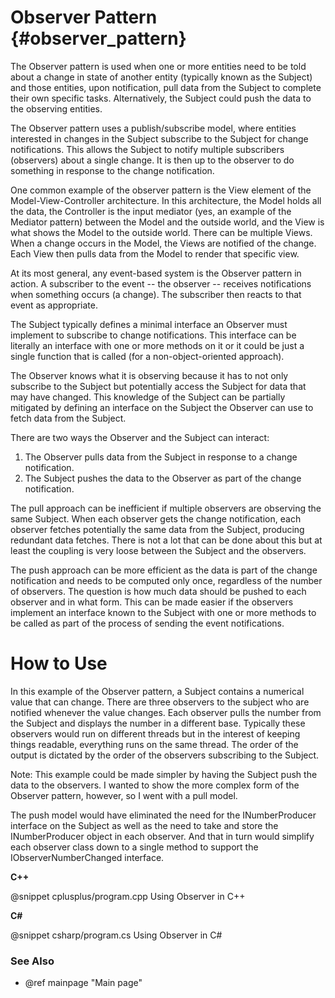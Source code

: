 # Observer Pattern {#observer_pattern}

The Observer pattern is used when one or more entities need to be told
about a change in state of another entity (typically known as the Subject)
and those entities, upon notification, pull data from the Subject to
complete their own specific tasks.  Alternatively, the Subject could push
the data to the observing entities.

The Observer pattern uses a publish/subscribe model, where entities
interested in changes in the Subject subscribe to the Subject for change
notifications.  This allows the Subject to notify multiple subscribers
(observers) about a single change.  It is then up to the observer to do
something in response to the change notification.

One common example of the observer pattern is the View element of the
Model-View-Controller architecture.  In this architecture, the Model holds
all the data, the Controller is the input mediator (yes, an example of the
Mediator pattern) between the Model and the outside world, and the View is
what shows the Model to the outside world.  There can be multiple Views.
When a change occurs in the Model, the Views are notified of the change.
Each View then pulls data from the Model to render that specific view.

At its most general, any event-based system is the Observer pattern in
action.  A subscriber to the event -- the observer -- receives
notifications when something occurs (a change).  The subscriber then reacts
to that event as appropriate.

The Subject typically defines a minimal interface an Observer must
implement to subscribe to change notifications.  This interface can be
literally an interface with one or more methods on it or it could be just a
single function that is called (for a non-object-oriented approach).

The Observer knows what it is observing because it has to not only
subscribe to the Subject but potentially access the Subject for data that
may have changed.  This knowledge of the Subject can be partially mitigated
by defining an interface on the Subject the Observer can use to fetch data
from the Subject.

There are two ways the Observer and the Subject can interact:
 1) The Observer pulls data from the Subject in response to a change
    notification.
 2) The Subject pushes the data to the Observer as part of the change
    notification.

The pull approach can be inefficient if multiple observers are observing
the same Subject.  When each observer gets the change notification, each
observer fetches potentially the same data from the Subject, producing
redundant data fetches.  There is not a lot that can be done about this but
at least the coupling is very loose between the Subject and the observers.

The push approach can be more efficient as the data is part of the change
notification and needs to be computed only once, regardless of the number
of observers.  The question is how much data should be pushed to each
observer and in what form.  This can be made easier if the observers
implement an interface known to the Subject with one or more methods to be
called as part of the process of sending the event notifications.

# How to Use

In this example of the Observer pattern, a Subject contains a numerical
value that can change.  There are three observers to the subject who are
notified whenever the value changes.  Each observer pulls the number from
the Subject and displays the number in a different base.  Typically these
observers would run on different threads but in the interest of keeping
things readable, everything runs on the same thread.  The order of the
output is dictated by the order of the observers subscribing to the
Subject.

Note: This example could be made simpler by having the Subject push the
data to the observers.  I wanted to show the more complex form of the
Observer pattern, however, so I went with a pull model.

The push model would have eliminated the need for the INumberProducer
interface on the Subject as well as the need to take and store the
INumberProducer object in each observer.  And that in turn would simplify
each observer class down to a single method to support the
IObserverNumberChanged interface.


__C++__

@snippet cplusplus/program.cpp Using Observer in C++

__C#__

@snippet csharp/program.cs Using Observer in C#


### See Also
- @ref mainpage "Main page"
